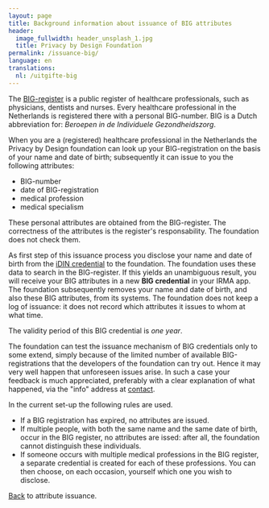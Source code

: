 ```yaml
---
layout: page
title: Background information about issuance of BIG attributes
header:
  image_fullwidth: header_unsplash_1.jpg
  title: Privacy by Design Foundation
permalink: /issuance-big/
language: en
translations:
  nl: /uitgifte-big
---
```


The [BIG-register](https://english.bigregister.nl/) is a public
register of healthcare professionals, such as physicians, dentists and
nurses. Every healthcare professional in the Netherlands is registered
there with a personal BIG-number. BIG is a Dutch abbreviation for:
*Beroepen in de Individuele Gezondheidszorg*.

When you are a (registered) healthcare professional in the Netherlands
the Privacy by Design foundation can look up your BIG-registration
on the basis of your name and date of birth; subsequently it can issue
to you the following attributes:

 * BIG-number
 * date of BIG-registration
 * medical profession
 * medical specialism

These personal attributes are obtained from the BIG-register.  The
correctness of the attributes is the register's responsability. The
foundation does not check them.

As first step of this issuance process you disclose your name and date
of birth from the [iDIN credential](/issuance-idin) to the
foundation. The foundation uses these data to search in the
BIG-register. If this yields an unambiguous result, you will receive
your BIG attributes in a new **BIG credential** in your IRMA app.  The
foundation subsequently removes your name and date of birth, and also
these BIG attributes, from its systems. The foundation does not keep a
log of issuance: it does not record which attributes it issues to whom
at what time.

The validity period of this BIG credential is *one year*.

The foundation can test the issuance mechanism of BIG credentials only
to some extend, simply because of the limited number of available
BIG-registrations that the developers of the foundation can try out.
Hence it may very well happen that unforeseen issues arise. In such a
case your feedback is much appreciated, preferably with a clear
explanation of what happened, via the "info" address at
[contact](/contact-en).

In the current set-up the following rules are used.

* If a BIG registration has expired, no attributes are issued.
* If multiple people, with both the same name and the same date of
  birth, occur in the BIG register, no attributes are issed: after
  all, the foundation cannot distinguish these individuals.
* If someone occurs with multiple medical professions in the BIG
  register, a separate credential is created for each of these
  professions. You can then choose, on each occasion, yourself 
  which one you wish to disclose.

[Back](/issuance) to attribute issuance.

